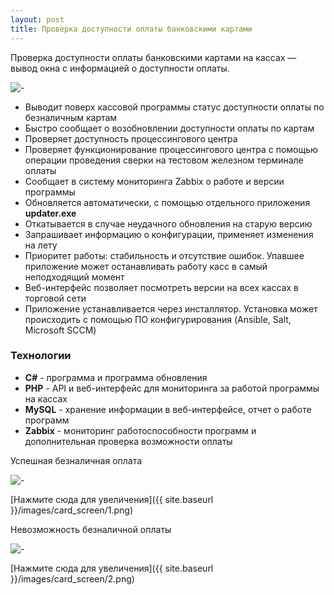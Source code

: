 ```yaml
---
layout: post
title: Проверка доступности оплаты банковскими картами
---
```


Проверка доступности оплаты банковскими картами на кассах — вывод окна с информацией о доступности оплаты.

<img style="margin: auto;display: block;" src="{{ site.baseurl }}/images/card_screen/1.png" alt="-">

- Выводит поверх кассовой программы статус доступности оплаты по безналичным картам
- Быстро сообщает о возобновлении доступности оплаты по картам
- Проверяет доступность процессингового центра
- Проверяет функционирование процессингового центра с помощью операции проведения сверки на тестовом железном терминале оплаты
- Сообщает в систему мониторинга Zabbix о работе и версии программы
- Обновляется автоматически, с помощью отдельного приложения **updater.exe**
- Откатывается в случае неудачного обновления на старую версию
- Запрашивает информацию о конфигурации, применяет изменения на лету
- Приоритет работы: стабильность и отсутствие ошибок. Упавшее приложение может останавливать работу касс в самый неподходящий момент
- Веб-интерфейс позволяет посмотреть версии на всех кассах в торговой сети
- Приложение устанавливается через инсталлятор. Установка может происходить с помощью ПО конфигурирования (Ansible, Salt, Microsoft SCCM)
<!--more-->

### Технологии
- **C#** - программа и программа обновления
- **PHP** - API и веб-интерфейс для мониторинга за работой программы на кассах
- **MySQL** - хранение информации в веб-интерфейсе, отчет о работе программ
- **Zabbix** - мониторинг работоспособности программ и дополнительная проверка возможности оплаты

Успешная безналичная оплата

<img style="margin: auto;display: block;" src="{{ site.baseurl }}/images/card_screen/1.png" alt="-">

[Нажмите сюда для увеличения]({{ site.baseurl }}/images/card_screen/1.png)

Невозможность безналичной оплаты

<img style="margin: auto;display: block;" src="{{ site.baseurl }}/images/card_screen/2.png" alt="-">

[Нажмите сюда для увеличения]({{ site.baseurl }}/images/card_screen/2.png)
